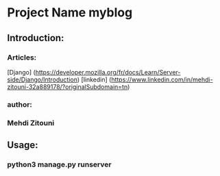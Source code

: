 # Project Name myblog
## Introduction:
### Articles:
[Django] (https://developer.mozilla.org/fr/docs/Learn/Server-side/Django/Introduction)
[linkedin] (https://www.linkedin.com/in/mehdi-zitouni-32a889178/?originalSubdomain=tn)
### author:
### Mehdi Zitouni
## Usage:
### python3 manage.py runserver


